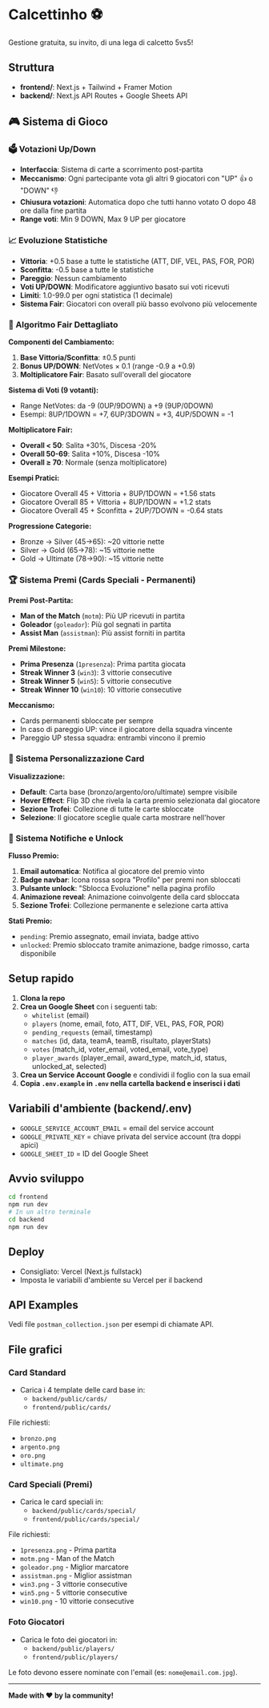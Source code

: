 # Calcettinho ⚽️

Gestione gratuita, su invito, di una lega di calcetto 5vs5!

## Struttura
- **frontend/**: Next.js + Tailwind + Framer Motion
- **backend/**: Next.js API Routes + Google Sheets API

## 🎮 Sistema di Gioco

### 🗳️ Votazioni Up/Down
- **Interfaccia**: Sistema di carte a scorrimento post-partita
- **Meccanismo**: Ogni partecipante vota gli altri 9 giocatori con "UP" 👍 o "DOWN" 👎
- **Chiusura votazioni**: Automatica dopo che tutti hanno votato O dopo 48 ore dalla fine partita
- **Range voti**: Min 9 DOWN, Max 9 UP per giocatore

### 📈 Evoluzione Statistiche
- **Vittoria**: +0.5 base a tutte le statistiche (ATT, DIF, VEL, PAS, FOR, POR)
- **Sconfitta**: -0.5 base a tutte le statistiche
- **Pareggio**: Nessun cambiamento
- **Voti UP/DOWN**: Modificatore aggiuntivo basato sui voti ricevuti
- **Limiti**: 1.0-99.0 per ogni statistica (1 decimale)
- **Sistema Fair**: Giocatori con overall più basso evolvono più velocemente

### 🧮 Algoritmo Fair Dettagliato
**Componenti del Cambiamento:**
1. **Base Vittoria/Sconfitta**: ±0.5 punti
2. **Bonus UP/DOWN**: NetVotes × 0.1 (range -0.9 a +0.9)
3. **Moltiplicatore Fair**: Basato sull'overall del giocatore

**Sistema di Voti (9 votanti):**
- Range NetVotes: da -9 (0UP/9DOWN) a +9 (9UP/0DOWN)
- Esempi: 8UP/1DOWN = +7, 6UP/3DOWN = +3, 4UP/5DOWN = -1

**Moltiplicatore Fair:**
- **Overall < 50**: Salita +30%, Discesa -20%
- **Overall 50-69**: Salita +10%, Discesa -10%  
- **Overall ≥ 70**: Normale (senza moltiplicatore)

**Esempi Pratici:**
- Giocatore Overall 45 + Vittoria + 8UP/1DOWN = +1.56 stats
- Giocatore Overall 85 + Vittoria + 8UP/1DOWN = +1.2 stats
- Giocatore Overall 45 + Sconfitta + 2UP/7DOWN = -0.64 stats

**Progressione Categorie:**
- Bronze → Silver (45→65): ~20 vittorie nette
- Silver → Gold (65→78): ~15 vittorie nette
- Gold → Ultimate (78→90): ~15 vittorie nette

### 🏆 Sistema Premi (Cards Speciali - Permanenti)
**Premi Post-Partita:**
- **Man of the Match** (`motm`): Più UP ricevuti in partita
- **Goleador** (`goleador`): Più gol segnati in partita
- **Assist Man** (`assistman`): Più assist forniti in partita

**Premi Milestone:**
- **Prima Presenza** (`1presenza`): Prima partita giocata
- **Streak Winner 3** (`win3`): 3 vittorie consecutive
- **Streak Winner 5** (`win5`): 5 vittorie consecutive  
- **Streak Winner 10** (`win10`): 10 vittorie consecutive

**Meccanismo:**
- Cards permanenti sbloccate per sempre
- In caso di pareggio UP: vince il giocatore della squadra vincente
- Pareggio UP stessa squadra: entrambi vincono il premio

### 🎨 Sistema Personalizzazione Card
**Visualizzazione:**
- **Default**: Carta base (bronzo/argento/oro/ultimate) sempre visibile
- **Hover Effect**: Flip 3D che rivela la carta premio selezionata dal giocatore
- **Sezione Trofei**: Collezione di tutte le carte sbloccate
- **Selezione**: Il giocatore sceglie quale carta mostrare nell'hover

### 🔔 Sistema Notifiche e Unlock
**Flusso Premio:**
1. **Email automatica**: Notifica al giocatore del premio vinto
2. **Badge navbar**: Icona rossa sopra "Profilo" per premi non sbloccati
3. **Pulsante unlock**: "Sblocca Evoluzione" nella pagina profilo
4. **Animazione reveal**: Animazione coinvolgente della card sbloccata
5. **Sezione Trofei**: Collezione permanente e selezione carta attiva

**Stati Premio:**
- `pending`: Premio assegnato, email inviata, badge attivo
- `unlocked`: Premio sbloccato tramite animazione, badge rimosso, carta disponibile

## Setup rapido

1. **Clona la repo**
2. **Crea un Google Sheet** con i seguenti tab:
   - `whitelist` (email)
   - `players` (nome, email, foto, ATT, DIF, VEL, PAS, FOR, POR)
   - `pending_requests` (email, timestamp)
   - `matches` (id, data, teamA, teamB, risultato, playerStats)
   - `votes` (match_id, voter_email, voted_email, vote_type)
   - `player_awards` (player_email, award_type, match_id, status, unlocked_at, selected)
3. **Crea un Service Account Google** e condividi il foglio con la sua email
4. **Copia `.env.example` in `.env` nella cartella backend e inserisci i dati**

## Variabili d'ambiente (backend/.env)
- `GOOGLE_SERVICE_ACCOUNT_EMAIL` = email del service account
- `GOOGLE_PRIVATE_KEY` = chiave privata del service account (tra doppi apici)
- `GOOGLE_SHEET_ID` = ID del Google Sheet

## Avvio sviluppo

```sh
cd frontend
npm run dev
# In un altro terminale
cd backend
npm run dev
```

## Deploy
- Consigliato: Vercel (Next.js fullstack)
- Imposta le variabili d'ambiente su Vercel per il backend

## API Examples
Vedi file `postman_collection.json` per esempi di chiamate API.

## File grafici

### Card Standard
- Carica i 4 template delle card base in:
  - `backend/public/cards/`
  - `frontend/public/cards/`

File richiesti:
- `bronzo.png`
- `argento.png`
- `oro.png`
- `ultimate.png`

### Card Speciali (Premi)
- Carica le card speciali in:
  - `backend/public/cards/special/`
  - `frontend/public/cards/special/`

File richiesti:
- `1presenza.png` - Prima partita
- `motm.png` - Man of the Match
- `goleador.png` - Miglior marcatore
- `assistman.png` - Miglior assistman
- `win3.png` - 3 vittorie consecutive
- `win5.png` - 5 vittorie consecutive
- `win10.png` - 10 vittorie consecutive

### Foto Giocatori
- Carica le foto dei giocatori in:
  - `backend/public/players/`
  - `frontend/public/players/`

Le foto devono essere nominate con l'email (es: `nome@email.com.jpg`).

---

**Made with ❤️ by la community!** 